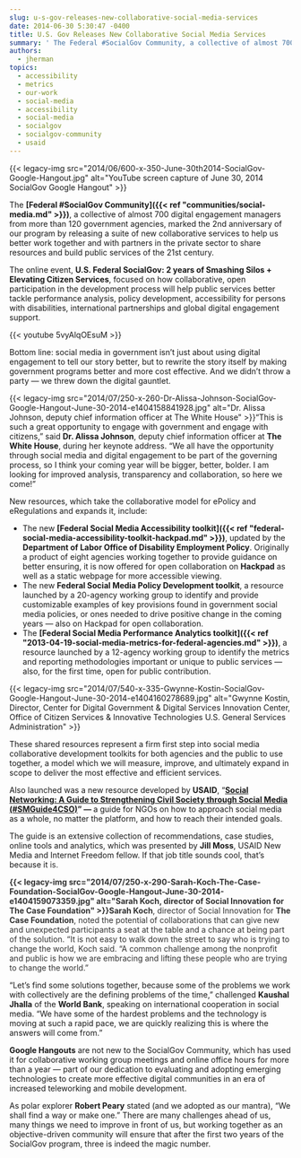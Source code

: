 ```yaml
---
slug: u-s-gov-releases-new-collaborative-social-media-services
date: 2014-06-30 5:30:47 -0400
title: U.S. Gov Releases New Collaborative Social Media Services
summary: ' The Federal #SocialGov Community, a collective of almost 700 digital engagement managers from more than 120 government agencies, marked the 2nd anniversary of our program by releasing a suite of new collaborative services to help us better work together and with partners in'
authors:
  - jherman
topics:
  - accessibility
  - metrics
  - our-work
  - social-media
  - accessibility
  - social-media
  - socialgov
  - socialgov-community
  - usaid
---
```


{{< legacy-img src="2014/06/600-x-350-June-30th2014-SocialGov-Google-Hangout.jpg" alt="YouTube screen capture of June 30, 2014 SocialGov Google Hangout" >}}

The **[Federal #SocialGov Community]({{< ref "communities/social-media.md" >}})**, a collective of almost 700 digital engagement managers from more than 120 government agencies, marked the 2nd anniversary of our program by releasing a suite of new collaborative services to help us better work together and with partners in the private sector to share resources and build public services of the 21st century.

The online event, **U.S. Federal SocialGov: 2 years of Smashing Silos + Elevating Citizen Services**, focused on how collaborative, open participation in the development process will help public services better tackle performance analysis, policy development, accessibility for persons with disabilities, international partnerships and global digital engagement support.

{{< youtube 5vyAlqOEsuM >}}

Bottom line: social media in government isn&#8217;t just about using digital engagement to tell our story better, but to rewrite the story itself by making government programs better and more cost effective. And we didn&#8217;t throw a party &#8212; we threw down the digital gauntlet.

{{< legacy-img src="2014/07/250-x-260-Dr-Alissa-Johnson-SocialGov-Google-Hangout-June-30-2014-e1404158841928.jpg" alt="Dr. Alissa Johnson, deputy chief information officer at The White House" >}}&#8220;This is such a great opportunity to engage with government and engage with citizens,&#8221; said **Dr. Alissa Johnson**, deputy chief information officer at **The White House**, during her keynote address. &#8220;We all have the opportunity through social media and digital engagement to be part of the governing process, so I think your coming year will be bigger, better, bolder. I am looking for improved analysis, transparency and collaboration, so here we come!&#8221;

New resources, which take the collaborative model for ePolicy and eRegulations and expands it, include:

  * The new **[Federal Social Media Accessibility toolkit]({{< ref "federal-social-media-accessibility-toolkit-hackpad.md" >}})**, updated by the **Department of Labor Office of Disability Employment Policy**. Originally a product of eight agencies working together to provide guidance on better ensuring, it is now offered for open collaboration on **Hackpad** as well as a static webpage for more accessible viewing.
  * The new **Federal Social Media Policy Development toolkit**, a resource launched by a 20-agency working group to identify and provide customizable examples of key provisions found in government social media policies, or ones needed to drive positive change in the coming years &#8212; also on Hackpad for open collaboration.
  * The **[Federal Social Media Performance Analytics toolkit]({{< ref "2013-04-19-social-media-metrics-for-federal-agencies.md" >}})**, a resource launched by a 12-agency working group to identify the metrics and reporting methodologies important or unique to public services &#8212; also, for the first time, open for public contribution.

{{< legacy-img src="2014/07/540-x-335-Gwynne-Kostin-SocialGov-Google-Hangout-June-30-2014-e1404160278689.jpg" alt="Gwynne Kostin, Director, Center for Digital Government & Digital Services Innovation Center, Office of Citizen Services & Innovative Technologies U.S. General Services Administration" >}}

These shared resources represent a firm first step into social media collaborative development toolkits for both agencies and the public to use together, a model which we will measure, improve, and ultimately expand in scope to deliver the most effective and efficient services.

Also launched was a new resource developed by **USAID**, &#8220;<strong style="color: #222222"><a href="http://www.usaid.gov/smguide4cso">Social Networking: A Guide to Strengthening Civil Society through Social Media (#SMGuide4CSO)</a>&#8221; &#8212; </strong>a guide for NGOs on how to approach social media as a whole, no matter the platform, and how to reach their intended goals.

The guide is an extensive collection of recommendations, case studies, online tools and analytics, which was presented by **Jill Moss**, USAID New Media and Internet Freedom fellow. If that job title sounds cool, that&#8217;s because it <span style="color: #333333">is.</span>

<span style="color: #333333"><strong>{{< legacy-img src="2014/07/250-x-290-Sarah-Koch-The-Case-Foundation-SocialGov-Google-Hangout-June-30-2014-e1404159073359.jpg" alt="Sarah Koch, director of Social Innovation for The Case Foundation" >}}Sarah Koch</strong>, director of Social Innovation for <strong>The Case Foundation</strong>, noted the potential of collaborations that can give new and unexpected participants a seat at the table and a chance at being part of the solution. &#8220;It is not easy to walk down the street to say who is trying to change the world, Koch said. &#8220;A common challenge among the nonprofit and public is how we are embracing and lifting these people who are trying to change the world.&#8221; </span>

&#8220;Let&#8217;s find some solutions together, because some of the problems we work with collectively are the defining problems of the time,&#8221; challenged **Kaushal Jhalla** of the **World Bank**, speaking on international cooperation in social media. &#8220;We have some of the hardest problems and the technology is moving at such a rapid pace, we are quickly realizing this is where the answers will come from.&#8221;

**Google Hangouts** are not new to the SocialGov Community, which has used it for collaborative working group meetings and online office hours for more than a year &#8212; part of our dedication to evaluating and adopting emerging technologies to create more effective digital communities in an era of increased teleworking and mobile development.

As polar explorer **Robert Peary** stated (and we adopted as our mantra), &#8220;We shall find a way or make one.&#8221; There are many challenges ahead of us, many things we need to improve in front of us, but working together as an objective-driven community will ensure that after the first two years of the SocialGov program, three is indeed the magic number.
